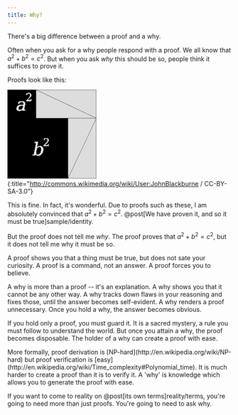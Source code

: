 ```yaml
---
title: Why?
---
```

There's a big difference between a proof and a why.

Often when you ask for a why people respond with a proof. We all know that $a^2 + b^2 = c^2$. But when you ask *why* this should be so, people think it suffices to prove it.

Proofs look like this:

![Pythagorean](/images/pythagorean.gif){:title="http://commons.wikimedia.org/wiki/User:JohnBlackburne / CC-BY-SA-3.0"}

This is fine. In fact, it's wonderful. Due to proofs such as these, I am absolutely convinced that $a^2 + b^2 = c^2$. @post[We have proven it, and so it must be true]sample/identity.

But the proof does not tell me *why*. The proof proves that $a^2 + b^2 = c^2$, but it does not tell me why it must be so.

A proof shows you that a thing must be true, but does not sate your curiosity. A proof is a command, not an answer. A proof forces you to believe.

A why is more than a proof -- it's an explanation. A why shows you that it cannot be any other way. A why tracks down flaws in your reasoning and fixes those, until the answer becomes self-evident. A why renders a proof unnecessary. Once you hold a why, the answer becomes obvious.

If you hold only a proof, you must guard it. It is a sacred mystery, a rule you must follow to understand the world. But once you attain a why, the proof becomes disposable. The holder of a why can <span class="rules" markdown="inline">create a proof with ease</span>.

<aside class="rules" markdown="block">
More formally, proof derivation is [NP-hard](http://en.wikipedia.org/wiki/NP-hard) but proof verification is [easy](http://en.wikipedia.org/wiki/Time_complexity#Polynomial_time). It is much harder to create a proof than it is to verify it. A 'why' is knowledge which allows you to generate the proof with ease.
</aside>

If you want to come to reality on @post[its own terms]reality/terms, you're going to need more than just proofs. You're going to need to ask why.
